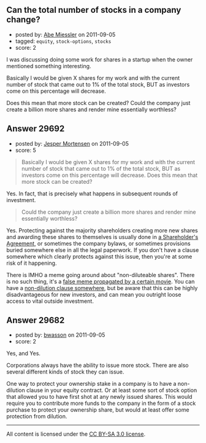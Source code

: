 ## Can the total number of stocks in a company change?

- posted by: [Abe Miessler](https://stackexchange.com/users/-1/4318-abe-miessler) on 2011-09-05
- tagged: `equity`, `stock-options`, `stocks`
- score: 2

I was discussing doing some work for shares in a startup when the owner mentioned something interesting.

Basically I would be given X shares for my work and with the current number of stock that came out to 1% of the total stock, BUT as investors come on this percentage will decrease.

Does this mean that more stock can be created?  Could the company just create a billion more shares and render mine essentially worthless?


## Answer 29692

- posted by: [Jesper Mortensen](https://stackexchange.com/users/-1/1261-jesper-mortensen) on 2011-09-05
- score: 5

<blockquote>
  <p>Basically I would be given X shares for my work and with the current number of stock that came out to 1% of the total stock, BUT as investors come on this percentage will decrease. 
  Does this mean that more stock can be created?</p>
</blockquote>

<p>Yes. In fact, that is precisely what happens in subsequent rounds of investment.</p>

<blockquote>
  <p>Could the company just create a billion more shares and render mine essentially worthless?</p>
</blockquote>

<p>Yes. Protecting against the majority shareholders creating more new shares
 and awarding these shares to themselves is usually done in <a href="http://en.wikipedia.org/wiki/Shareholders%27_agreement" rel="nofollow">a Shareholder's Agreement</a>, or sometimes the company bylaws, or sometimes provisions buried somewhere else in all the legal paperwork. If you don't have a clause somewhere which clearly protects against this issue, then you're at some risk of it happening.</p>

<p>There is IMHO a meme going around about "non-diluteable shares". There is no such thing, it's a <a href="http://www.imdb.com/title/tt1285016/" rel="nofollow">false meme propagated by a certain movie</a>. You can have a <a href="http://answers.onstartups.com/questions/6951/can-non-dilutable-stock-or-equivalent-be-issued">non-dilution clause somewhere,</a> but be aware that this can be highly disadvantageous for new investors, and can mean you outright loose access to vital outside investment. </p>



## Answer 29682

- posted by: [bwasson](https://stackexchange.com/users/-1/12611-bwasson) on 2011-09-05
- score: 2

Yes, and Yes. 

Corporations always have the ability to issue more stock. There are also several different kinds of stock they can issue. 

One way to protect your ownership stake in a company is to have a non-dilution clause in your equity contract. Or at least some sort of stock option that allowed you to have first shot at any newly issued shares. This would require you to contribute more funds to the company in the form of a stock purchase to protect your ownership share, but would at least offer some protection from dilution. 



---

All content is licensed under the [CC BY-SA 3.0 license](https://creativecommons.org/licenses/by-sa/3.0/).
